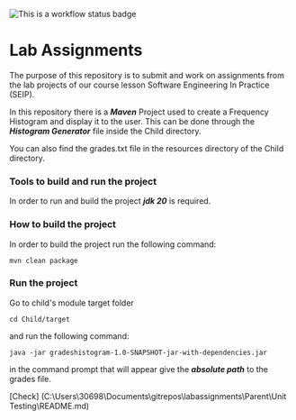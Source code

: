 ![This is a workflow status badge]()
# Lab Assignments

The purpose of this repository is to submit and work on assignments from the lab projects of our 
course lesson Software Engineering In Practice (SEIP).

In this repository there is a ***Maven*** Project used to create a Frequency Histogram and display 
it to the user. This can be done through the ***Histogram Generator*** file inside the Child 
directory.

You can also find the grades.txt file in the resources directory of the Child directory.

### Tools to build and run the project
In order to run and build the project ***jdk 20*** is required.

### How to build the project 
In order to build the project run the following command:

``` 
mvn clean package
```

### Run the project 
Go to child's module target folder 

```
cd Child/target
```

and run the following command:

```
java -jar gradeshistogram-1.0-SNAPSHOT-jar-with-dependencies.jar
```

in the command prompt that will appear give the ***absolute path*** to the grades file.

[Check] (C:\Users\30698\Documents\gitrepos\labassignments\Parent\Unit Testing\README.md)